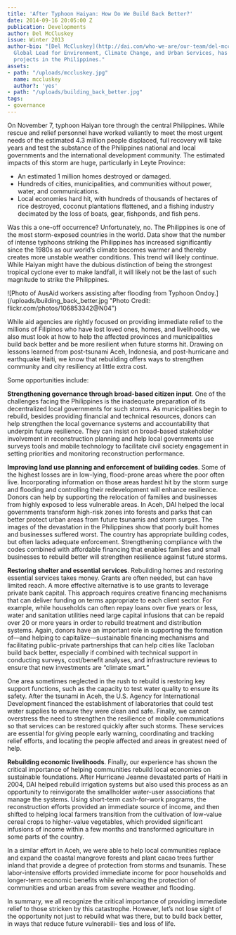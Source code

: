 ```yaml
---
title: 'After Typhoon Haiyan: How Do We Build Back Better?'
date: 2014-09-16 20:05:00 Z
publication: Developments
author: Del McCluskey
issue: Winter 2013
author-bio: "[Del McCluskey](http://dai.com/who-we-are/our-team/del-mccluskey), DAI’s
  Global Lead for Environment, Climate Change, and Urban Services, has managed numerous
  projects in the Philippines."
assets:
- path: "/uploads/mccluskey.jpg"
  name: mccluskey
  author?: 'yes'
- path: "/uploads/building_back_better.jpg"
tags:
- governance
---
```


<p>On November 7, typhoon Haiyan tore through the central Philippines. While rescue and relief personnel have worked valiantly to meet the most urgent needs of the estimated 4.3 million people displaced, full recovery will take years and test the substance of the Philippines national and local governments and the international development community. The estimated impacts of this storm are huge, particularly in Leyte Province:</p>



<ul>
  <li>An estimated 1 million homes destroyed or damaged.</li>
  <li>Hundreds of cities, municipalities, and communities without power, water, and communications.</li>
  <li>Local economies hard hit, with hundreds of thousands of hectares of rice destroyed, coconut plantations flattened, and a fishing industry decimated by the loss of boats, gear, fishponds, and fish pens.</li>
</ul>
<p>Was this a one-off occurrence? Unfortunately, no. The Philippines is one of the most storm-exposed countries in the world. Data show that the number of intense typhoons striking the Philippines has increased significantly since the 1980s as our world’s climate becomes warmer and thereby creates more unstable weather conditions. This trend will likely continue. While Haiyan might have the dubious distinction of being the strongest tropical cyclone ever to make landfall, it will likely not be the last of such magnitude to strike the Philippines.</p>
![Photo of AusAid workers assisting after flooding from Typhoon Ondoy.](/uploads/building_back_better.jpg "Photo Credit: flickr.com/photos/106853342@N04") 
<p>While aid agencies are rightly focused on providing immediate relief to the millions of Filipinos who have lost loved ones, homes, and livelihoods, we also must look at how to help the affected provinces and municipalities build back better and be more resilient when future storms hit. Drawing on lessons learned from post-tsunami Aceh, Indonesia, and post-hurricane and earthquake Haiti, we know that rebuilding offers ways to strengthen community and city resiliency at little extra cost.</p>
<p>Some opportunities include:</p>
<p><strong>Strengthening governance through broad-based citizen input</strong>. One of the challenges facing the Philippines is the inadequate preparation of its decentralized local governments for such storms. As municipalities begin to rebuild, besides providing financial and technical resources, donors can help strengthen the local governance systems and accountability that underpin future resilience. They can insist on broad-based stakeholder involvement in reconstruction planning and help local governments use surveys tools and mobile technology to facilitate civil society engagement in setting priorities and monitoring reconstruction performance.</p>
<p><strong>Improving land use planning and enforcement of building codes</strong>. Some of the highest losses are in low-lying, flood-prone areas where the poor often live. Incorporating information on those areas hardest hit by the storm surge and flooding and controlling their redevelopment will enhance resilience. Donors can help by supporting the relocation of families and businesses from highly exposed to less vulnerable areas. In Aceh, DAI helped the local governments transform high-risk zones into forests and parks that can better protect urban areas from future tsunamis and storm surges. The images of the devastation in the Philippines show that poorly built homes and businesses suffered worst. The country has appropriate building codes, but often lacks adequate enforcement. Strengthening compliance with the codes combined with affordable financing that enables families and small businesses to rebuild better will strengthen resilience against future storms.</p>
<p><strong>Restoring shelter and essential services</strong>. Rebuilding homes and restoring essential services takes money. Grants are often needed, but can have limited reach. A more effective alternative is to use grants to leverage private bank capital. This approach requires creative financing mechanisms that can deliver funding on terms appropriate to each client sector. For example, while households can often repay loans over five years or less, water and sanitation utilities need large capital infusions that can be repaid over 20 or more years in order to rebuild treatment and distribution systems. Again, donors have an important role in supporting the formation of—and helping to capitalize—sustainable financing mechanisms and facilitating public-private partnerships that can help cities like Tacloban build back better, especially if combined with technical support in conducting surveys, cost/benefit analyses, and infrastructure reviews to ensure that new investments are “climate smart.”</p>
<p>One area sometimes neglected in the rush to rebuild is restoring key support functions, such as the capacity to test water quality to ensure its safety. After the tsunami in Aceh, the U.S. Agency for International Development financed the establishment of laboratories that could test water supplies to ensure they were clean and safe. Finally, we cannot overstress the need to strengthen the resilience of mobile communications so that services can be restored quickly after such storms. These services are essential for giving people early warning, coordinating and tracking relief efforts, and locating the people affected and areas in greatest need of help.</p>
<p><strong>Rebuilding economic livelihoods</strong>. Finally, our experience has shown the critical importance of helping communities rebuild local economies on sustainable foundations. After Hurricane Jeanne devastated parts of Haiti in 2004, DAI helped rebuild irrigation systems but also used this process as an opportunity to reinvigorate the smallholder water-user associations that manage the systems. Using short-term cash-for-work programs, the reconstruction efforts provided an immediate source of income, and then shifted to helping local farmers transition from the cultivation of low-value cereal crops to higher-value vegetables, which provided significant infusions of income within a few months and transformed agriculture in some parts of the country.</p>
<p>In a similar effort in Aceh, we were able to help local communities replace and expand the coastal mangrove forests and plant cacao trees further inland that provide a degree of protection from storms and tsunamis. These labor-intensive efforts provided immediate income for poor households and longer-term economic benefits while enhancing the protection of communities and urban areas from severe weather and flooding.</p>
<p>In summary, we all recognize the critical importance of providing immediate relief to those stricken by this catastrophe. However, let’s not lose sight of the opportunity not just to rebuild what was there, but to build back better, in ways that reduce future vulnerabili- ties and loss of life.</p>
